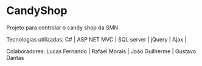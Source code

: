 # CandyShop
Projeto para controlar o candy shop da SMN

Tecnologias utilizadas:
C# |
ASP NET MVC |
SQL server |
jQuery |
Ajax |

Colaboradores:
Lucas Fernando 
| Rafael Morais
| João Guilherme
| Gustavo Dantas


